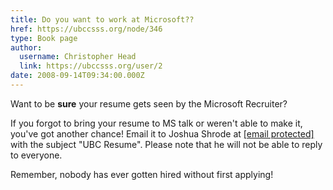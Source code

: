 ```yaml
---
title: Do you want to work at Microsoft?? 
href: https://ubccsss.org/node/346
type: Book page
author:
  username: Christopher Head
  link: https://ubccsss.org/user/2
date: 2008-09-14T09:34:00.000Z
---
```


<div class="field field-name-body field-type-text-with-summary field-label-hidden"><div class="field-items"><div class="field-item even"><p>Want to be <b>sure</b> your resume gets seen by the Microsoft Recruiter?  </p>
<p>If you forgot to bring your resume to MS talk or weren&apos;t able to make it, you&apos;ve got another chance!  Email it to Joshua Shrode at <a href="/cdn-cgi/l/email-protection" class="__cf_email__" data-cfemail="177d78647f65787372577a7e746578647871633974787a">[email&#xA0;protected]</a> with the subject &quot;UBC Resume&quot;.  Please note that he will not be able to reply to everyone.</p>
<p>Remember, nobody has ever gotten hired without first applying!</p>
</div></div></div>    <footer>
          </footer>